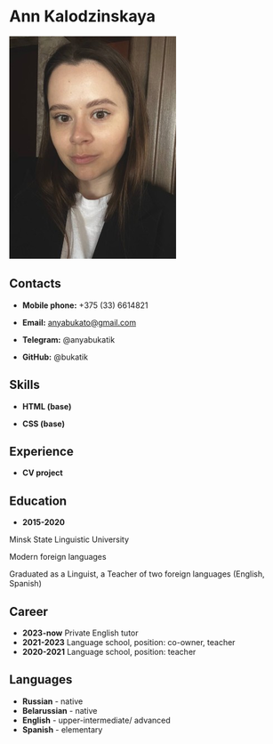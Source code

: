 # Ann Kalodzinskaya 

![photo](picture1.jpg)

## Contacts

* **Mobile phone:** +375 (33) 6614821

* **Email:** anyabukato@gmail.com

* **Telegram:** @anyabukatik

* **GitHub:** @bukatik

## Skills

* **HTML (base)**

* **CSS (base)**

## Experience

* **CV project**

## Education

* **2015-2020**

Minsk State Linguistic University

Modern foreign languages

Graduated as a Linguist, a Teacher of two foreign languages (English, Spanish)

## Career

* **2023-now** Private English tutor
* **2021-2023** Language school, position: co-owner, teacher
* **2020-2021** Language school, position: teacher

## Languages

* **Russian** - native
* **Belarussian** - native
* **English** - upper-intermediate/ advanced
* **Spanish** - elementary